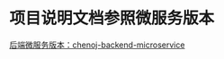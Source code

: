 # 项目说明文档参照微服务版本
[后端微服务版本：chenoj-backend-microservice](https://github.com/yangyibufeng/chenoj-backend-microservice )
